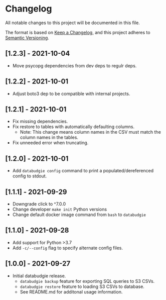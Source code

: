 # Changelog
All notable changes to this project will be documented in this file.

The format is based on [Keep a Changelog](https://keepachangelog.com/en/1.0.0/),
and this project adheres to [Semantic Versioning](https://semver.org/spec/v2.0.0.html).

## [1.2.3] - 2021-10-04
- Move psycopg dependencies from dev deps to regulr deps.

## [1.2.2] - 2021-10-01

- Adjust boto3 dep to be compatible with internal projects.

## [1.2.1] - 2021-10-01
- Fix missing dependencies.
- Fix restore to tables with automatically defaulting columns.
    - Note: This change means column names in the CSV must match the column names in the tables.
- Fix unneeded error when truncating.

## [1.2.0] - 2021-10-01
- Add `databudgie config` command to print a populated/dereferenced config to stdout.

## [1.1.1] - 2021-09-29
- Downgrade click to ^7.0.0
- Change developer `make init` Python versions
- Change default docker image command from `bash` to `databudgie`

## [1.1.0] - 2021-09-28
- Add support for Python >3.7
- Add `-c/--config` flag to specify alternate config files.

## [1.0.0] - 2021-09-27

- Initial databudgie release.
    - `databudgie backup` feature for exporting SQL queries to S3 CSVs.
    - `databudgie restore` feature to loading S3 CSVs to database.
    - See README.md for additonal usage information.